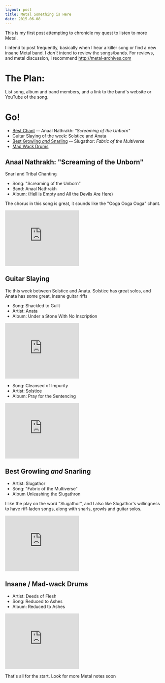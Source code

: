 ```yaml
---
layout: post
title: Metal Something is Here
date: 2015-06-08
---
```


This is my first post attempting to chronicle my quest to listen to more Metal.

I intend to post frequently, basically when I hear a killer song or find a new
insane Metal band.  I *don't* intend to review the songs/bands.  For reviews, and
metal discussion, I recommend http://metal-archives.com

# The Plan:

List song, album and band members, and a link to the band's website or YouTube
of the song.

# Go!

- [Best Chant](#snarl_chant) -- Anaal Nathrakh: *"Screaming of the Unborn"*
- [Guitar Slaying](#slaying) of the week:  Solstice and Anata
- [Best Growling *and* Snarling](#growl) -- Slugathor: *Fabric of the Multiverse*
- [Mad Wack Drums](#mad)

## Anaal Nathrakh: "Screaming of the Unborn"

<a name="snarl_chant"></a>

Snarl and Tribal Chanting

* Song: "Screaming of the Unborn"
* Band: Anaal Nathrakh
* Album: (Hell is Empty and All the Devils Are Here)

The chorus in this song is great, it sounds like the "Ooga Ooga Ooga" chant.

<iframe width="240" height="180" src="https://www.youtube.com/embed/nEguyITcqZQ" frameborder="0" allowfullscreen></iframe>

## Guitar Slaying
<a name="slaying" ></a>

Tie this week between Solstice and Anata.  Solstice has great solos, and Anata
has some great, insane guitar riffs

* Song: Shackled to Guilt
* Artist: Anata
* Album: Under a Stone With No Inscription

<iframe width="240" height="180" src="https://www.youtube.com/embed/1ksiYPr21Wc" frameborder="0" allowfullscreen></iframe> 

* Song: Cleansed of Impurity
* Artist: Solstice
* Album: Pray for the Sentencing

<iframe width="240" height="180" src="https://www.youtube.com/embed/WNMaYY4Cioc" frameborder="0" allowfullscreen></iframe>

## Best Growling *and* Snarling
<a name="growl"></a>

* Artist: Slugathor
* Song: "Fabric of the Multiverse"
* Album Unleashing the Slugathron

I like the play on the word "Slugathor", and I also like Slugathor's
willingness to have riff-laden songs, along with snarls, growls and guitar
solos.

<iframe width="240" height="180" src="https://www.youtube.com/embed/v7RmH53vu6E" frameborder="0" allowfullscreen></iframe>


## Insane / Mad-wack Drums
<a name="mad" ></a>

* Artist: Deeds of Flesh
* Song: Reduced to Ashes
* Album: Reduced to Ashes

<iframe width="240" height="180" src="https://www.youtube.com/embed/bxsExyhPTCY" frameborder="0" allowfullscreen></iframe>

That's all for the start.  Look for more Metal notes soon


